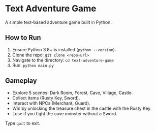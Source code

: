 # Text Adventure Game

A simple text-based adventure game built in Python.

## How to Run
1. Ensure Python 3.8+ is installed (`python --version`).
2. Clone the repo: `git clone <repo-url>`
3. Navigate to the directory: `cd text-adventure-game`
4. Run: `python main.py`

## Gameplay
- Explore 5 scenes: Dark Room, Forest, Cave, Village, Castle.
- Collect items (Rusty Key, Sword).
- Interact with NPCs (Merchant, Guard).
- Win by unlocking the treasure chest in the castle with the Rusty Key.
- Lose if you fight the cave monster without a Sword.

Type `quit` to exit.